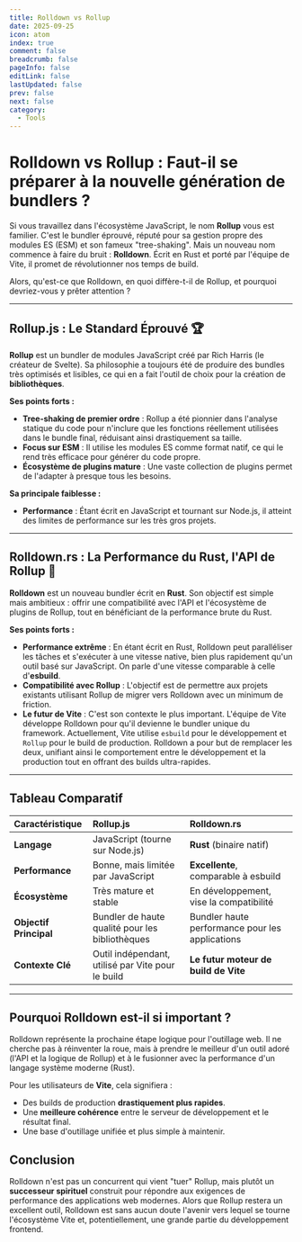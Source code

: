 ```yaml
---
title: Rolldown vs Rollup
date: 2025-09-25
icon: atom
index: true
comment: false
breadcrumb: false
pageInfo: false
editLink: false
lastUpdated: false
prev: false
next: false
category:
  - Tools
---
```


# Rolldown vs Rollup : Faut-il se préparer à la nouvelle génération de bundlers ?

Si vous travaillez dans l'écosystème JavaScript, le nom **Rollup** vous est familier. C'est le bundler éprouvé, réputé pour sa gestion propre des modules ES (ESM) et son fameux "tree-shaking". Mais un nouveau nom commence à faire du bruit : **Rolldown**. Écrit en Rust et porté par l'équipe de Vite, il promet de révolutionner nos temps de build.

Alors, qu'est-ce que Rolldown, en quoi diffère-t-il de Rollup, et pourquoi devriez-vous y prêter attention ?

---

## Rollup.js : Le Standard Éprouvé 🏆

**Rollup** est un bundler de modules JavaScript créé par Rich Harris (le créateur de Svelte). Sa philosophie a toujours été de produire des bundles très optimisés et lisibles, ce qui en a fait l'outil de choix pour la création de **bibliothèques**.

**Ses points forts :**

- **Tree-shaking de premier ordre** : Rollup a été pionnier dans l'analyse statique du code pour n'inclure que les fonctions réellement utilisées dans le bundle final, réduisant ainsi drastiquement sa taille.
- **Focus sur ESM** : Il utilise les modules ES comme format natif, ce qui le rend très efficace pour générer du code propre.
- **Écosystème de plugins mature** : Une vaste collection de plugins permet de l'adapter à presque tous les besoins.

**Sa principale faiblesse :**

- **Performance** : Étant écrit en JavaScript et tournant sur Node.js, il atteint des limites de performance sur les très gros projets.

---

## Rolldown.rs : La Performance du Rust, l'API de Rollup 🚀

**Rolldown** est un nouveau bundler écrit en **Rust**. Son objectif est simple mais ambitieux : offrir une compatibilité avec l'API et l'écosystème de plugins de Rollup, tout en bénéficiant de la performance brute du Rust.

**Ses points forts :**

- **Performance extrême** : En étant écrit en Rust, Rolldown peut paralléliser les tâches et s'exécuter à une vitesse native, bien plus rapidement qu'un outil basé sur JavaScript. On parle d'une vitesse comparable à celle d'**esbuild**.
- **Compatibilité avec Rollup** : L'objectif est de permettre aux projets existants utilisant Rollup de migrer vers Rolldown avec un minimum de friction.
- **Le futur de Vite** : C'est son contexte le plus important. L'équipe de Vite développe Rolldown pour qu'il devienne le bundler unique du framework. Actuellement, Vite utilise `esbuild` pour le développement et `Rollup` pour le build de production. Rolldown a pour but de remplacer les deux, unifiant ainsi le comportement entre le développement et la production tout en offrant des builds ultra-rapides.

---

## Tableau Comparatif

| Caractéristique        | Rollup.js                                         | Rolldown.rs                                     |
| :--------------------- | :------------------------------------------------ | :---------------------------------------------- |
| **Langage**            | JavaScript (tourne sur Node.js)                   | **Rust** (binaire natif)                        |
| **Performance**        | Bonne, mais limitée par JavaScript                | **Excellente**, comparable à esbuild            |
| **Écosystème**         | Très mature et stable                             | En développement, vise la compatibilité         |
| **Objectif Principal** | Bundler de haute qualité pour les bibliothèques   | Bundler haute performance pour les applications |
| **Contexte Clé**       | Outil indépendant, utilisé par Vite pour le build | **Le futur moteur de build de Vite**            |

---

## Pourquoi Rolldown est-il si important ?

Rolldown représente la prochaine étape logique pour l'outillage web. Il ne cherche pas à réinventer la roue, mais à prendre le meilleur d'un outil adoré (l'API et la logique de Rollup) et à le fusionner avec la performance d'un langage système moderne (Rust).

Pour les utilisateurs de **Vite**, cela signifiera :

- Des builds de production **drastiquement plus rapides**.
- Une **meilleure cohérence** entre le serveur de développement et le résultat final.
- Une base d'outillage unifiée et plus simple à maintenir.

## Conclusion

Rolldown n'est pas un concurrent qui vient "tuer" Rollup, mais plutôt un **successeur spirituel** construit pour répondre aux exigences de performance des applications web modernes. Alors que Rollup restera un excellent outil, Rolldown est sans aucun doute l'avenir vers lequel se tourne l'écosystème Vite et, potentiellement, une grande partie du développement frontend.
